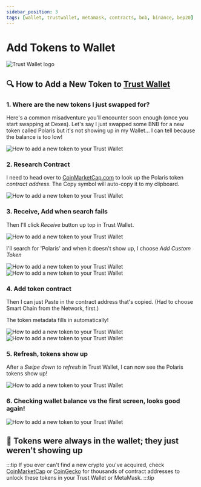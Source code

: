 ```yaml
---
sidebar_position: 3
tags: [wallet, trustwallet, metamask, contracts, bnb, binance, bep20]
---
```

# Add Tokens to Wallet

![Trust Wallet logo](../../static/img/TrustWallet-logo.svg)
## 🔍 How to Add a New Token to [Trust Wallet](https://trustwallet.com/deeplink/) 


### 1. Where are the new tokens I just swapped for?
Here's a common misadventure you'll encounter soon enough (once you start swapping at Dexes). Let's say I just swapped some BNB for a new token called Polaris but it's not showing up in my Wallet... I can tell because the balance is too low!

![How to add a new token to your Trust Wallet](../../static/img/addtokens1.png)


### 2. Research Contract
I need to head over to [CoinMarketCap.com](https://coinmarketcap.com/currencies/polaris-share/) to look up the Polaris token *contract address*. The Copy symbol will auto-copy it to my clipboard.

![How to add a new token to your Trust Wallet](../../static/img/addtokens2.png)


### 3. Receive, Add when search fails
Then I'll click *Receive* button up top in Trust Wallet.

![How to add a new token to your Trust Wallet](../../static/img/addtokens3.png)

I'll search for 'Polaris' and when it doesn't show up, I choose *Add Custom Token*

![How to add a new token to your Trust Wallet](../../static/img/addtokens3a.png)
![How to add a new token to your Trust Wallet](../../static/img/addtokens3b.png)




### 4. Add token contract
Then I can just Paste in the contract address that's copied. (Had to choose Smart Chain from the Network, first.)

The token metadata fills in automatically!

![How to add a new token to your Trust Wallet](../../static/img/addtokens4a.png)
![How to add a new token to your Trust Wallet](../../static/img/addtokens4b.png)



### 5. Refresh, tokens show up
After a *Swipe down to refresh* in Trust Wallet, I can now see the Polaris tokens show up!

![How to add a new token to your Trust Wallet](../../static/img/addtokens5.png)



### 6. Checking wallet balance vs the first screen, looks good again!

![How to add a new token to your Trust Wallet](../../static/img/addtokens6.png)

## 🏁 Tokens were always in the wallet; they just weren't showing up

:::tip
If you ever can't find a new crypto you've acquired, check [CoinMarketCap](https://coinmarketcap.com/) or [CoinGecko](https://www.coingecko.com) for thousands of contract addresses to unlock these tokens in your Trust Wallet or MetaMask.
:::tip
